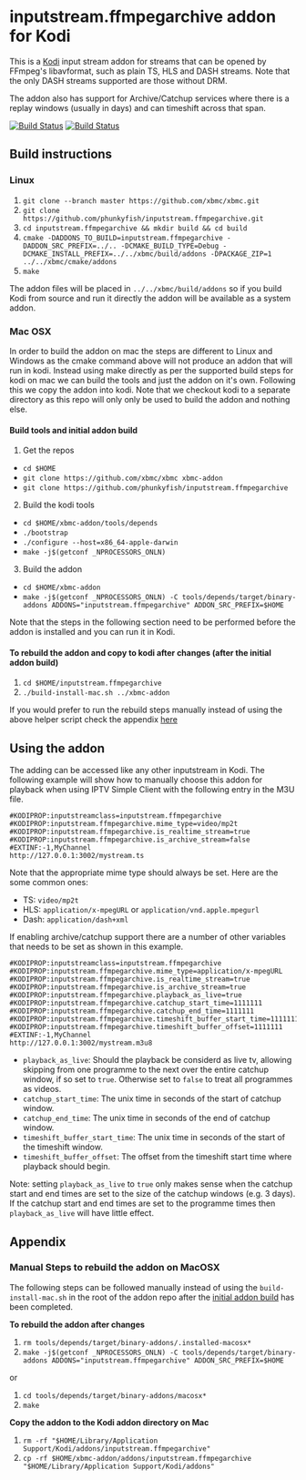 # inputstream.ffmpegarchive addon for Kodi

This is a [Kodi](http://kodi.tv) input stream addon for streams that can be opened by FFmpeg's libavformat, such as plain TS, HLS and DASH streams. Note that the only DASH streams supported are those without DRM.

The addon also has support for Archive/Catchup services where there is a replay windows (usually in days) and can timeshift across that span.

[![Build Status](https://travis-ci.org/xbmc/inputstream.ffmpegarchive.svg?branch=master)](https://travis-ci.org/xbmc/inputstream.ffmpegarchive)
[![Build Status](https://ci.appveyor.com/api/projects/status/github/xbmc/inputstream.ffmpegarchive?svg=true)](https://ci.appveyor.com/project/xbmc/inputstream-ffmpegarchive)

## Build instructions

### Linux

1. `git clone --branch master https://github.com/xbmc/xbmc.git`
2. `git clone https://github.com/phunkyfish/inputstream.ffmpegarchive.git`
3. `cd inputstream.ffmpegarchive && mkdir build && cd build`
4. `cmake -DADDONS_TO_BUILD=inputstream.ffmpegarchive -DADDON_SRC_PREFIX=../.. -DCMAKE_BUILD_TYPE=Debug -DCMAKE_INSTALL_PREFIX=../../xbmc/build/addons -DPACKAGE_ZIP=1 ../../xbmc/cmake/addons`
5. `make`

The addon files will be placed in `../../xbmc/build/addons` so if you build Kodi from source and run it directly the addon will be available as a system addon.

### Mac OSX

In order to build the addon on mac the steps are different to Linux and Windows as the cmake command above will not produce an addon that will run in kodi. Instead using make directly as per the supported build steps for kodi on mac we can build the tools and just the addon on it's own. Following this we copy the addon into kodi. Note that we checkout kodi to a separate directory as this repo will only only be used to build the addon and nothing else.

#### Build tools and initial addon build

1. Get the repos
 * `cd $HOME`
 * `git clone https://github.com/xbmc/xbmc xbmc-addon`
 * `git clone https://github.com/phunkyfish/inputstream.ffmpegarchive`
2. Build the kodi tools
 * `cd $HOME/xbmc-addon/tools/depends`
 * `./bootstrap`
 * `./configure --host=x86_64-apple-darwin`
 * `make -j$(getconf _NPROCESSORS_ONLN)`
3. Build the addon
 * `cd $HOME/xbmc-addon`
 * `make -j$(getconf _NPROCESSORS_ONLN) -C tools/depends/target/binary-addons ADDONS="inputstream.ffmpegarchive" ADDON_SRC_PREFIX=$HOME`

Note that the steps in the following section need to be performed before the addon is installed and you can run it in Kodi.

#### To rebuild the addon and copy to kodi after changes (after the initial addon build)

1. `cd $HOME/inputstream.ffmpegarchive`
2. `./build-install-mac.sh ../xbmc-addon`

If you would prefer to run the rebuild steps manually instead of using the above helper script check the appendix [here](#manual-steps-to-rebuild-the-addon-on-macosx)

## Using the addon

The adding can be accessed like any other inputstream in Kodi. The following example will show how to manually choose this addon for playback when using IPTV Simple Client with the following entry in the M3U file.

```
#KODIPROP:inputstreamclass=inputstream.ffmpegarchive
#KODIPROP:inputstream.ffmpegarchive.mime_type=video/mp2t
#KODIPROP:inputstream.ffmpegarchive.is_realtime_stream=true
#KODIPROP:inputstream.ffmpegarchive.is_archive_stream=false
#EXTINF:-1,MyChannel
http://127.0.0.1:3002/mystream.ts
```

Note that the appropriate mime type should always be set. Here are the some common ones:
- TS: `video/mp2t`
- HLS: `application/x-mpegURL` or `application/vnd.apple.mpegurl`
- Dash: `application/dash+xml`

If enabling archive/catchup support there are a number of other variables that needs to be set as shown in this example.

```
#KODIPROP:inputstreamclass=inputstream.ffmpegarchive
#KODIPROP:inputstream.ffmpegarchive.mime_type=application/x-mpegURL
#KODIPROP:inputstream.ffmpegarchive.is_realtime_stream=true
#KODIPROP:inputstream.ffmpegarchive.is_archive_stream=true
#KODIPROP:inputstream.ffmpegarchive.playback_as_live=true
#KODIPROP:inputstream.ffmpegarchive.catchup_start_time=1111111
#KODIPROP:inputstream.ffmpegarchive.catchup_end_time=1111111
#KODIPROP:inputstream.ffmpegarchive.timeshift_buffer_start_time=1111111
#KODIPROP:inputstream.ffmpegarchive.timeshift_buffer_offset=1111111
#EXTINF:-1,MyChannel
http://127.0.0.1:3002/mystream.m3u8
```

- `playback_as_live`: Should the playback be considerd as live tv, allowing skipping from one programme to the next over the entire catchup window, if so set to `true`. Otherwise set to `false` to treat all programmes as videos.
- `catchup_start_time`: The unix time in seconds of the start of catchup window.
- `catchup_end_time`: The unix time in seconds of the end of catchup window.
- `timeshift_buffer_start_time`: The unix time in seconds of the start of the timeshift window.
- `timeshift_buffer_offset`: The offset from the timeshift start time where playback should begin.

Note: setting `playback_as_live` to `true` only makes sense when the catchup start and end times are set to the size of the catchup windows (e.g. 3 days). If the catchup start and end times are set to the programme times then `playback_as_live` will have little effect.

## Appendix

### Manual Steps to rebuild the addon on MacOSX

The following steps can be followed manually instead of using the `build-install-mac.sh` in the root of the addon repo after the [initial addon build](#build-tools-and-initial-addon-build) has been completed.

**To rebuild the addon after changes**

1. `rm tools/depends/target/binary-addons/.installed-macosx*`
2. `make -j$(getconf _NPROCESSORS_ONLN) -C tools/depends/target/binary-addons ADDONS="inputstream.ffmpegarchive" ADDON_SRC_PREFIX=$HOME`

or

1. `cd tools/depends/target/binary-addons/macosx*`
2. `make`

**Copy the addon to the Kodi addon directory on Mac**

1. `rm -rf "$HOME/Library/Application Support/Kodi/addons/inputstream.ffmpegarchive"`
2. `cp -rf $HOME/xbmc-addon/addons/inputstream.ffmpegarchive "$HOME/Library/Application Support/Kodi/addons"`